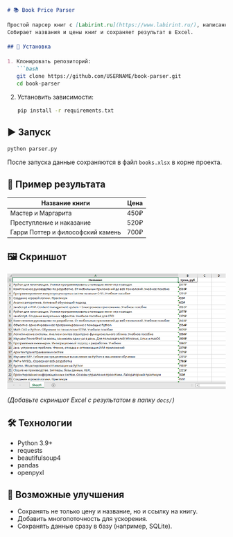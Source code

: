 
````markdown
# 📚 Book Price Parser

Простой парсер книг с [Labirint.ru](https://www.labirint.ru/), написанный на Python.  
Собирает названия и цены книг и сохраняет результат в Excel.

## 🚀 Установка

1. Клонировать репозиторий:
   ```bash
   git clone https://github.com/USERNAME/book-parser.git
   cd book-parser
````

2. Установить зависимости:

   ```bash
   pip install -r requirements.txt
   ```

## ▶️ Запуск

```bash
python parser.py
```

После запуска данные сохраняются в файл `books.xlsx` в корне проекта.

## 📂 Пример результата

| Название книги                    | Цена |
| --------------------------------- | ---- |
| Мастер и Маргарита                | 450₽ |
| Преступление и наказание          | 520₽ |
| Гарри Поттер и философский камень | 700₽ |

## 🖼️ Скриншот

![demo](docs/demo.png)

*(Добавьте скриншот Excel с результатом в папку `docs/`)*

## 🛠️ Технологии

* Python 3.9+
* requests
* beautifulsoup4
* pandas
* openpyxl

## 📌 Возможные улучшения

* Сохранять не только цену и название, но и ссылку на книгу.
* Добавить многопоточность для ускорения.
* Сохранять данные сразу в базу (например, SQLite).

